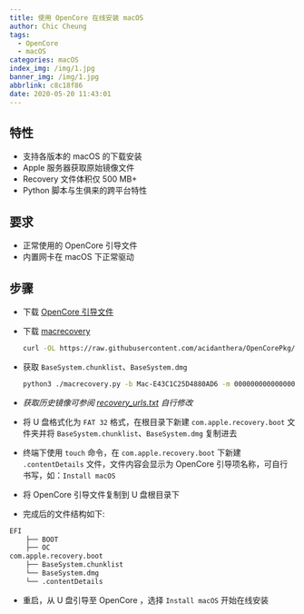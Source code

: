 ```yaml
---
title: 使用 OpenCore 在线安装 macOS
author: Chic Cheung
tags:
  - OpenCore
  - macOS
categories: macOS
index_img: /img/1.jpg
banner_img: /img/1.jpg
abbrlink: c8c18f86
date: 2020-05-20 11:43:01
---
```


## 特性

- 支持各版本的 macOS 的下载安装
- Apple 服务器获取原始镜像文件
- Recovery 文件体积仅 500 MB+
- Python 脚本与生俱来的跨平台特性

## 要求

- 正常使用的 OpenCore 引导文件
- 内置网卡在 macOS 下正常驱动

## 步骤

- 下载 [OpenCore 引导文件](https://github.com/chiccheung/HP-Zhan66-Pro14-G2-macOS)

- 下载 [macrecovery](https://github.com/acidanthera/OpenCorePkg/tree/master/Utilities/macrecovery)

  ```bash
  curl -OL https://raw.githubusercontent.com/acidanthera/OpenCorePkg/master/Utilities/macrecovery/macrecovery.py
  ```

- 获取 `BaseSystem.chunklist`、`BaseSystem.dmg`  

  ```bash
  python3 ./macrecovery.py -b Mac-E43C1C25D4880AD6 -m 00000000000000000 download
  ```

- *获取历史镜像可参阅 [recovery_urls.txt](https://github.com/acidanthera/OpenCorePkg/blob/master/Utilities/macrecovery/recovery_urls.txt) 自行修改*
- 将 U 盘格式化为 `FAT 32`  格式，在根目录下新建 `com.apple.recovery.boot` 文件夹并将 `BaseSystem.chunklist`、`BaseSystem.dmg` 复制进去
- 终端下使用 `touch` 命令，在 `com.apple.recovery.boot` 下新建 `.contentDetails` 文件，文件内容会显示为 OpenCore 引导项名称，可自行书写，如：`Install macOS`
- 将 OpenCore 引导文件复制到 U 盘根目录下
- 完成后的文件结构如下:

````bash
EFI
    ├── BOOT
    ├── OC
com.apple.recovery.boot
    ├── BaseSystem.chunklist
    └── BaseSystem.dmg
    └── .contentDetails
````

- 重启，从 U 盘引导至 OpenCore ，选择 `Install macOS` 开始在线安装

